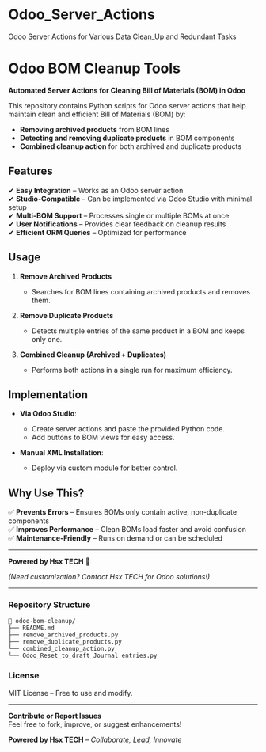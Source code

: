# Odoo_Server_Actions
Odoo Server Actions for Various Data Clean_Up and Redundant Tasks

# **Odoo BOM Cleanup Tools**  

**Automated Server Actions for Cleaning Bill of Materials (BOM) in Odoo**  

This repository contains Python scripts for Odoo server actions that help maintain clean and efficient Bill of Materials (BOM) by:  

- **Removing archived products** from BOM lines  
- **Detecting and removing duplicate products** in BOM components  
- **Combined cleanup action** for both archived and duplicate products  

## **Features**  

✔ **Easy Integration** – Works as an Odoo server action  
✔ **Studio-Compatible** – Can be implemented via Odoo Studio with minimal setup  
✔ **Multi-BOM Support** – Processes single or multiple BOMs at once  
✔ **User Notifications** – Provides clear feedback on cleanup results  
✔ **Efficient ORM Queries** – Optimized for performance  

## **Usage**  

1. **Remove Archived Products**  
   - Searches for BOM lines containing archived products and removes them.  

2. **Remove Duplicate Products**  
   - Detects multiple entries of the same product in a BOM and keeps only one.  

3. **Combined Cleanup (Archived + Duplicates)**  
   - Performs both actions in a single run for maximum efficiency.  

## **Implementation**  

- **Via Odoo Studio**:  
  - Create server actions and paste the provided Python code.  
  - Add buttons to BOM views for easy access.  

- **Manual XML Installation**:  
  - Deploy via custom module for better control.  

## **Why Use This?**  

✅ **Prevents Errors** – Ensures BOMs only contain active, non-duplicate components  
✅ **Improves Performance** – Clean BOMs load faster and avoid confusion  
✅ **Maintenance-Friendly** – Runs on demand or can be scheduled  

---  
**Powered by Hsx TECH** 🚀  

*(Need customization? Contact Hsx TECH for Odoo solutions!)*  

---  

### **Repository Structure**  
```
📂 odoo-bom-cleanup/  
├── README.md  
├── remove_archived_products.py  
├── remove_duplicate_products.py  
└── combined_cleanup_action.py
└── Odoo_Reset_to_draft_Journal entries.py
```  

### **License**  
MIT License – Free to use and modify.  

---  
**Contribute or Report Issues**  
Feel free to fork, improve, or suggest enhancements!  


**Powered by Hsx TECH** – *Collaborate, Lead, Innovate* 
